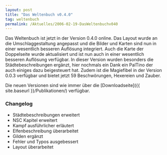 ```yaml
---
layout: post
title: "Das Weltenbuch v0.4.0"
tag: weltenbuch
permalink: /Aktuelles/2006-02-19-DasWeltenbuchv040
---
```


Das Weltenbuch ist jetzt in der Version 0.4.0 online. Das Layout wurde an die Umschlaggestaltung angepasst und die Bilder und Karten sind nun in einer wesentlich besseren Auflösung integriert. Auch die Karte der Doppelseite wurde aktualisiert und ist nun auch in einer wesentlich besseren Auflösung verfügbar. In dieser Version wurden besonders die Städtebeschreibungen ergänzt, hier nochmals ein Dank ein PalTino der auch einiges dazu beigesteuert hat. Zudem ist die Magiefibel in der Version 0.0.3 verfügbar und bietet jetzt 59 Beschwörungen, Hexereien und Zauber.

Die neuen Versionen sind wie immer über die [Downloadseite]({{ site.baseurl }}/Publikationen/) verfügbar.

### Changelog

- Städtebeschreibungen erweitert
- NSC Kapitel erweitert
- Kampf ausführlicher erläutert
- Elfenbeschreibung überarbeitet
- Gilden ergänzt
- Fehler und Typos ausgebessert
- Layout überarbeitet
